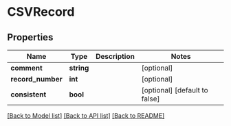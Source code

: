 # CSVRecord

## Properties
Name | Type | Description | Notes
------------ | ------------- | ------------- | -------------
**comment** | **string** |  | [optional] 
**record_number** | **int** |  | [optional] 
**consistent** | **bool** |  | [optional] [default to false]

[[Back to Model list]](../README.md#documentation-for-models) [[Back to API list]](../README.md#documentation-for-api-endpoints) [[Back to README]](../README.md)


